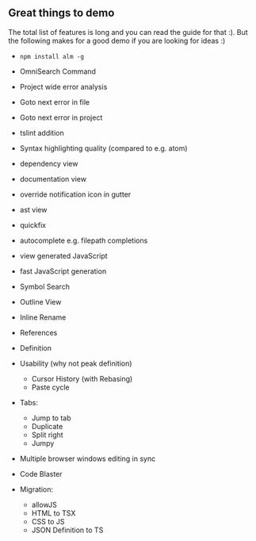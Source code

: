 ## Great things to demo
The total list of features is long and you can read the guide for that :). But the following makes for a good demo if you are looking for ideas :)

* `npm install alm -g`


* OmniSearch Command

* Project wide error analysis
* Goto next error in file
* Goto next error in project
* tslint addition


* Syntax highlighting quality (compared to e.g. atom)


* dependency view
* documentation view
* override notification icon in gutter
* ast view
* quickfix
* autocomplete e.g. filepath completions
* view generated JavaScript
* fast JavaScript generation


* Symbol Search
* Outline View
* Inline Rename
* References
* Definition

* Usability (why not peak definition)
  * Cursor History (with Rebasing)
  * Paste cycle

* Tabs:
  * Jump to tab
  * Duplicate
  * Split right
  * Jumpy


* Multiple browser windows editing in sync

* Code Blaster

* Migration:
  * allowJS
  * HTML to TSX
  * CSS to JS
  * JSON Definition to TS
